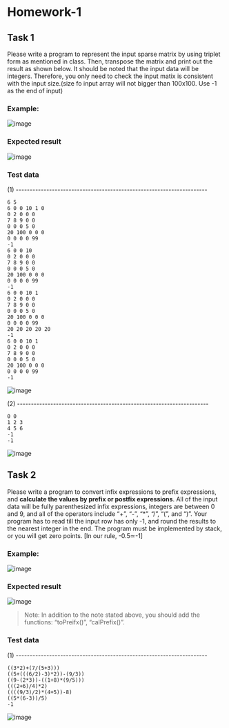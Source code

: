 # Homework-1
## Task 1
Please write a program to represent the input sparse matrix by using triplet form as mentioned in class. Then, transpose the matrix and print out the result as shown below. It should be noted that the input data will be integers. Therefore, you only need to check the input matix is consistent with the input size.(size fo input array will not bigger than 100x100. Use -1 as the end of input)

### Example:

![image](https://user-images.githubusercontent.com/93152909/181495694-b41a123e-bd93-45a8-9593-d5b1e582c044.png)

### Expected result
![image](https://user-images.githubusercontent.com/93152909/181497472-d75af1c0-cb50-4fb5-8871-30960cf9199a.png)

### Test data
(1) ---------------------------------------------------------------------
```
6 5
6 0 0 10 1 0
0 2 0 0 0
7 8 9 0 0
0 0 0 5 0
20 100 0 0 0
0 0 0 0 99
-1
6 0 0 10
0 2 0 0 0
7 8 9 0 0
0 0 0 5 0
20 100 0 0 0
0 0 0 0 99
-1
6 0 0 10 1
0 2 0 0 0
7 8 9 0 0
0 0 0 5 0
20 100 0 0 0
0 0 0 0 99
20 20 20 20 20
-1
6 0 0 10 1
0 2 0 0 0
7 8 9 0 0
0 0 0 5 0
20 100 0 0 0
0 0 0 0 99
-1
```

![image](https://user-images.githubusercontent.com/93152909/181517899-c50eae4a-9825-4696-b41d-439c77f1c12a.png)

(2) ---------------------------------------------------------------------
```
0 0
1 2 3
4 5 6
-1
-1
```
![image](https://user-images.githubusercontent.com/93152909/181518033-bea5ac19-98f4-481f-a126-c0212d555a19.png)

## Task 2
Please write a program to convert infix expressions to prefix expressions, and **calculate the values by prefix or postfix expressions**. All of the input data will be fully parenthesized infix expressions, integers are between 0 and 9, and all of the operators include “+”, “-”, “*”, “/”, “(”, and “)”. Your program has to read till the input row has only -1, and round the results to the nearest integer in the end. The program must be implemented by stack, or you will get zero points. [In our rule, -0.5≃-1]

### Example:

![image](https://user-images.githubusercontent.com/93152909/181497299-fb616d5c-43af-4d6d-8be9-005a769af892.png)

### Expected result
![image](https://user-images.githubusercontent.com/93152909/181497586-befb5e8a-67b8-45d0-967a-cac413a4a7d5.png)

> Note: In addition to the note stated above, you should add the functions: “toPreifx()”, “calPrefix()”.

### Test data
(1) ---------------------------------------------------------------------
```
((3*2)+(7/(5+3)))
((5+(((6/2)-3)*2))-(9/3))
((9-(2*3))-((1+8)*(9/5)))
(((2+6)/4)*2)
((((9/3)/2)*(4+5))-8)
((5*(6-3))/5)
-1
```
![image](https://user-images.githubusercontent.com/93152909/181520478-d97dfa93-7ee6-4976-ab3b-d98b8f273ab0.png)

